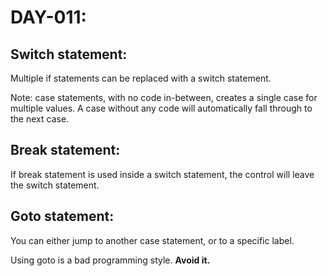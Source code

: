 # DAY-011:

## Switch statement:

Multiple if statements can be replaced with a switch statement.

Note: case statements, with no code in-between, creates a single case for multiple values. A case without any code will automatically fall through to the next case.

## Break statement:
If break statement is used inside a switch statement, the control will leave the switch statement.

## Goto statement:
You can either jump to another case statement, or to a specific label.

Using goto is a bad programming style. **Avoid it.**

